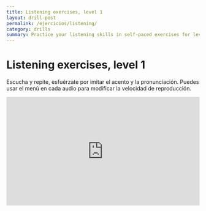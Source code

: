```yaml
---
title: Listening exercises, level 1
layout: drill-post
permalink: /ejercicios/listening/
category: drills
summary: Practice your listening skills in self-paced exercises for level 1. 
---
```


<style>
    .container {
    position: relative;
    width: 100%;
    height: 0;
    padding-bottom: 56.25%;
    }
    .video {
        position: absolute;
        top: 0;
        left: 0;
        width: 100%;
        height: 100%;
    }
</style>

# Listening exercises, level 1

Escucha y repite, esfuérzate por imitar el acento y la pronunciación. Puedes usar el menú en cada audio para modificar la velocidad de reproducción.

<div class="container">
    <iframe class="video" src="https://www.youtube.com/embed/videoseries?list=PLnzuXz_0et0iHttybSG8Q0-Cx9u4B3Fr4" frameborder="0" allowfullscreen></iframe>
</div>

<!--
<table class="listening-drill">
    <thead>
        <th>Topic</th>
        <th>Script</th>
        <th>Audio</th>
    </thead>
    <tfoot>
        <td colspan="3">&nbsp;</td>
    </tfoot>
    <tbody>
        <td>Occupations</td>
        <td>I am an artist / I´m an artist</td>
        <td>
            <audio controls src="/assets/audio/Le01Un01Ls01-01.wav">
                Tu navegador no soporta el elemento <code>audio</code>.
            </audio>
        </td>
    </tbody>
</table>
-->